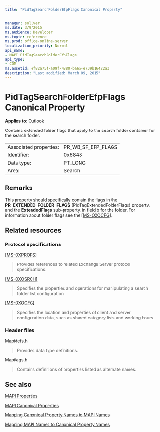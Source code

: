 ```yaml
---
title: "PidTagSearchFolderEfpFlags Canonical Property"
 
 
manager: soliver
ms.date: 3/9/2015
ms.audience: Developer
ms.topic: reference
ms.prod: office-online-server
localization_priority: Normal
api_name:
- MAPI.PidTagSearchFolderEfpFlags
api_type:
- COM
ms.assetid: ef82a75f-a09f-4880-ba6a-e739b16422a3
description: "Last modified: March 09, 2015"
---
```


# PidTagSearchFolderEfpFlags Canonical Property

  
  
**Applies to**: Outlook 
  
Contains extended folder flags that apply to the search folder container for the search folder.
  
|||
|:-----|:-----|
|Associated properties:  <br/> |PR_WB_SF_EFP_FLAGS  <br/> |
|Identifier:  <br/> |0x6848  <br/> |
|Data type:  <br/> |PT_LONG  <br/> |
|Area:  <br/> |Search  <br/> |
   
## Remarks

This property should specifically contain the flags in the **PR_EXTENDED_FOLDER_FLAGS** ([PidTagExtendedFolderFlags](pidtagextendedfolderflags-canonical-property.md)) property, and the **ExtendedFlags** sub-property, in field b for the folder. For information about folder flags see the [[MS-OXOCFG]](http://msdn.microsoft.com/library/7d466dd5-c156-4da9-9a01-75c78e7e1a67%28Office.15%29.aspx).
  
## Related resources

### Protocol specifications

[[MS-OXPROPS]](http://msdn.microsoft.com/library/f6ab1613-aefe-447d-a49c-18217230b148%28Office.15%29.aspx)
  
> Provides references to related Exchange Server protocol specifications.
    
[[MS-OXOSRCH]](http://msdn.microsoft.com/library/c72e49b8-78c7-4483-ad65-e46e9133673b%28Office.15%29.aspx)
  
> Specifies the properties and operations for manipulating a search folder list configuration.
    
[[MS-OXOCFG]](http://msdn.microsoft.com/library/7d466dd5-c156-4da9-9a01-75c78e7e1a67%28Office.15%29.aspx)
  
> Specifies the location and properties of client and server configuration data, such as shared category lists and working hours.
    
### Header files

Mapidefs.h
  
> Provides data type definitions.
    
Mapitags.h
  
> Contains definitions of properties listed as alternate names.
    
## See also



[MAPI Properties](mapi-properties.md)
  
[MAPI Canonical Properties](mapi-canonical-properties.md)
  
[Mapping Canonical Property Names to MAPI Names](mapping-canonical-property-names-to-mapi-names.md)
  
[Mapping MAPI Names to Canonical Property Names](mapping-mapi-names-to-canonical-property-names.md)

